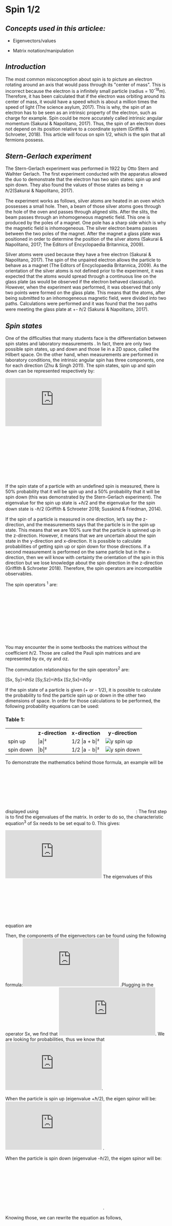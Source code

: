# Spin 1/2 

## _Concepts used in this articlee:_

* Eigenvectors/values

* Matrix notation/manipulation

## _Introduction_
The most common misconception about spin is to picture an electron rotating around an axis that would pass through its "center of mass". This is incorrect because the electron is a infinitely small particle (radius = 10<sup>-18</sup>m). Therefore, it has been calculated that if the electron was orbiting around its center of mass, it would have a speed which is about a million times the speed of light (The science asylum, 2017). This is why, the spin of an electron has to be seen as an intrinsic property of the electron, such as charge for example. Spin could be more accurately called intrinsic angular momentum (Sakurai & Napolitano, 2017). Thus, the spin of an electron does not depend on its position relative to a coordinate system (Griffith & Schroeter, 2018). This article will focus on spin 1/2, which is the spin that all fermions possess.

## _Stern-Gerlach experiment_

The Stern-Gerlach experiment was performed in 1922 by Otto Stern and Walhter Gerlach. The first experiment conducted with the apparatus allowed the duo to demonstrate that the electron has two spin states: spin up and spin down. They also found the values of those states as being ± ℏ/2(Sakurai & Napolitano, 2017).

The experiment works as follows, silver atoms are heated in an oven which possesses a small hole. Then, a  beam of those silver atoms goes through the hole of the oven and passes through aligned slits. After the slits, the beam passes through an inhomogeneous magnetic field. This one is produced by the poles of a magnet. One pole has a sharp side which is why the magnetic field is inhomogeneous. The silver electron beams passes between the two poles of the magnet. After the magnet a glass plate was positioned in order to determine the position of the silver atoms (Sakurai & Napolitano, 2017; The Editors of Encyclopaedia Britannica, 2009).

Silver atoms were used because they have a free electron (Sakurai & Napolitano, 2017). The spin of the unpaired electron allows the particle to behave as a magnet (The Editors of Encyclopaedia Britannica, 2009). As the orientation of the silver atoms is not defined prior to the experiment, it was expected that the atoms would spread through a continuous line on the glass plate (as would be observed if the electron behaved classically). However, when the experiment was performed, it was observed that only two points were formed on the glass plate. This means that the atoms, after being submitted to an inhomogeneous magnetic field, were divided into two paths. Calculations were performed and it was found that the two paths were meeting the glass plate at +- ℏ/2 (Sakurai & Napolitano, 2017).

## _Spin states_

One of the difficulties that many students face is the differentiation between spin states and laboratory measurements . In fact, there are only two possible spin states, up and down and those lie in a 2D space, called the Hilbert space. On the other hand, when measurements are performed in laboratory conditions, the intrinsic angular spin has three components, one for each direction (Zhu & Singh 2011).
The spin states, spin up and spin down can be represented respectively by:

![](https://latex.codecogs.com/svg.latex?%5Cchi_%2B%20%3D%20%5Cbegin%7Bbmatrix%7D%201%5C%5C%200%5Cend%7Bbmatrix%7D)

![](https://latex.codecogs.com/svg.latex?%5Cchi_-%20%3D%20%5Cbegin%7Bbmatrix%7D%200%5C%5C1%20%5Cend%7Bbmatrix%7D)

If the spin state of a particle with an undefined spin is measured, there is 50% probability that it will be spin up and a 50% probability that it will be spin down (this was demonstrated by the Stern-Gerlach experiment). The eigenvalue for the spin up state is +ℏ/2 and the eigenvalue for the spin down state is -ℏ/2 (Griffith & Schroeter 2018; Susskind & Friedman, 2014). 

If the spin of a particle is measured in one direction, let’s say the z-direction, and the measurements says that the particle is in the spin up state. This means that we are 100% sure that the particle is spinned up in the z-direction. However, it means that we are uncertain about the spin state in the y-direction and x-direction. It is possible to calculate probabilities of getting spin up or spin down for those directions. If a second measurement is performed on the same particle but in the x-direction, then we will know with certainty the orientation of the spin in this direction but we lose knowledge about the spin direction in the z-direction (Griffith & Schroeter 2018). Therefore, the spin operators are incompatible observables. 

The spin operators <sup>1</sup> are:

![](https://latex.codecogs.com/svg.latex?%5Cwidehat%7B%20S_%7Bx%7D%20%7D%20%3D%20%5Cfrac%7B%20%5Chbar%20%7D%7B2%7D%20%5Cbegin%20%7Bpmatrix%7D%200%20%26%201%20%5C%5C%201%20%26%200%5Cend%7Bpmatrix%7D%24%20%24%5Cwidehat%7B%20S_%7Bz%7D%20%7D%20%3D%20%5Cfrac%7B%20%5Chbar%20%7D%7B2%7D%20%5Cbegin%20%7Bpmatrix%7D%201%20%26%200%20%5C%5C%200%20%26%20-1%5Cend%7Bpmatrix%7D%24%20%24%5Cwidehat%7B%20S_%7By%7D%20%7D%20%3D%20%5Cfrac%7B%20%5Chbar%20%7D%7B2%7D%20%5Cbegin%20%7Bpmatrix%7D%200%20%26%20-i%20%5C%5C%20i%20%26%200%5Cend%7Bpmatrix%7D)

You may encounter the in some textbooks the matrices without the coefficient ℏ/2. Those are called the Pauli spin matrices and are represented by σx, σy and σz.

The commutation relationships for the spin operators<sup>2</sup> are:

  [Sx, Sy]=iℏSz     [Sy,Sz]=iℏSx      [Sz,Sx]=iℏSy

If the spin state of a particle is given (+ or - 1/2), it is possible to calculate the probability to find the particle spin up or down in the other two dimensions of space. In order for those calculations to be performed, the following probability equations can be used:

### Table 1:

<table>  <tr>
    <th></th>
    <th>z-direction</th>
    <th>x-direction</th>
    <th>y-direction</th>
  </tr>
  <tr>
    <td>spin up</td>
    <td>|a|²</td>
    <td>1/2 |a + b|²</td>
    <td><img src="https://latex.codecogs.com/svg.latex?%5Cfrac%20%7B1%7D%7B%5Csqrt%7B2%7D%7D%20%5Cbegin%7Bpmatrix%7D%201%5C%5C%20i%20%5Cend%20%7Bpmatrix%7D" alt="y spin up"></td>
  </tr>
  <tr>
      <td>spin down</td>
      <td>|b|²</td>
      <td>1/2 |a - b|²</rd>
      <td><img src="https://latex.codecogs.com/svg.latex?%5Cfrac%20%7B1%7D%7B%5Csqrt%7B2%7D%7D%20%5Cbegin%7Bpmatrix%7D%201%5C%5C%20-i%20%5Cend%20%7Bpmatrix%7D" alt="y spin down"></td>
  </tr>
</table>


To demonstrate the mathematics behind those formula, an example will be displayed using ![](https://latex.codecogs.com/svg.latex?%5Cwidehat%7BS_x%7D):
The first step is to find the eigenvalues of the matrix. In order to do so, the characteristic equation<sup>3</sup> of Sx needs to be set equal to 0. This gives: 

![](https://latex.codecogs.com/svg.latex?%5Cbegin%7Bvmatrix%7D%20-%5Clambda%20%26%20%5Cfrac%7B%5Chbar%7D%20%7B2%7D%20%5C%5C%20%5Cfrac%7B%5Chbar%7D%20%7B2%7D%20%26-%5Clambda%20%5Cend%7Bvmatrix%7D%20%3D%200) The eigenvalues of this equation are ![](https://latex.codecogs.com/svg.latex?%5Cpm%20%5Cfrac%7B%5Chbar%7D%20%7B2%7D)

Then, the components of the eigenvectors can be found using the following formula:![](https://latex.codecogs.com/svg.latex?%5Cwidehat%7B%20S_%7Bx%7D%20%7D%20%20%20%5Cbegin%7Bbmatrix%7D%20%5Calpha%20%20%5C%5C%20%5Cbeta%20%20%5Cend%7Bbmatrix%7D%20%3D%20%5Cpm%20%20%5Cfrac%7B%20%5Chbar%20%7D%7B2%7D%20%5Cbegin%7Bbmatrix%7D%20%5Calpha%20%20%5C%5C%20%5Cbeta%20%5Cend%7Bbmatrix%7D) .Plugging in the operator Sx, we find that ![](https://latex.codecogs.com/svg.latex?%5Calpha%20%3D%20%5Cpm%20%20%5Cbeta). We are looking for probabilities, thus we know that ![](https://latex.codecogs.com/svg.latex?%20%5Cmid%20%20%5Calpha%20%20%20%20%5Cmid%20%5E%7B2%7D%20%2B%20%5Cmid%20%20%5Cbeta%20%20%20%20%20%5Cmid%20%5E%7B2%7D%20%3D1).

When the particle is spin up (eigenvalue +ℏ/2), the eigen spinor will be:![](https://latex.codecogs.com/svg.latex?%5Cchi%20_%7B%2B%7D%3D%20%5Cbegin%7Bbmatrix%7D%20%5Cfrac%7B1%7D%7B%20%5Csqrt%7B2%7D%20%7D%20%20%5C%5C%20%5Cfrac%7B1%7D%7B%20%5Csqrt%7B2%7D%20%7D%20%20%5Cend%7Bbmatrix%7D) .

When the particle is spin down (eigenvalue -ℏ/2), the eigen spinor will be:![](https://latex.codecogs.com/svg.latex?%5Cchi%20_%7B-%7D%3D%20%5Cbegin%7Bbmatrix%7D%20%5Cfrac%7B1%7D%7B%20%5Csqrt%7B2%7D%20%7D%20%20%5C%5C%20%20-%20%20%5Cfrac%7B1%7D%7B%20%5Csqrt%7B2%7D%20%7D%20%20%20%5Cend%7Bbmatrix%7D)  .

Knowing those, we can rewrite the equation as follows, ![](https://latex.codecogs.com/svg.latex?%5Cchi%20%3D%20%20%5Cbig%28%20%5Cfrac%7Ba%2Bb%7D%7B%20%5Csqrt%7B2%7D%20%7D%20%5Cbig%29%5Cchi_%2B%5E%7B%28x%29%7D%20%2B%20%5Cbig%28%20%5Cfrac%7Ba-b%7D%7B%20%5Csqrt%7B2%7D%20%7D%20%5Cbig%29%5Cchi_-%5E%7B%28x%29%7D) , with ‘a’ being the first element of the first row of the matrix and ‘b’ the first element of the second row. For example, if an exercise tells us that a particle with a spin -1/2 is in the following state, ![](https://latex.codecogs.com/svg.latex?%5Cchi%20%3D%20%5Cfrac%7B1%7D%7B%5Csqrt%7B6%7D%20%7D%5Cbegin%20%7Bpmatrix%7D%202-i%5C%5C%201%20%5Cend%7Bpmatrix%7D), ‘a’ would be 2-i and ‘b’ would be 1. The probabilities can be calculated using the formula in Table 1 (Remember: to square a complex number, it needs to be multiplied by its complex conjugate). All the probabilities formula in table 1 can be found using the same methodology (Griffith & Schroeter 2018).

Finally, if the eigenstates of an operator are orthogonal, the eigenstates of different operators are not orthogonal with each other. For example, the eigenstates of ![](https://latex.codecogs.com/svg.latex?%5Cwidehat%7BS_y%7D) which are + or - ℏ/2 are orthogonal but the eigenstates of ![](https://latex.codecogs.com/svg.latex?%5Cwidehat%7BS_y%7D) are not orthogonal with the eigenstates of ![](https://latex.codecogs.com/svg.latex?%5Cwidehat%7BS_x%7D) or ![](https://latex.codecogs.com/svg.latex?%5Cwidehat%7BS_z%7D). This is due to the fact that the eigenstate of an operator span the Hilbert space (2D) in which the spin state is defined while the different components form a 3D space. In addition, the eigenstates of one direction are not orthogonal with a magnetic field that would be directed in  this same direction (Zhu & Singh, 2011). 


<sup>1</sup> The complete mathematical demonstration can be found in “Introduction to Quantum mechanics” Section 4.4 (Griffith, 2018). Derivation with bra-ket notation: see “Quantum mechanic: the theoretical minimum” Lecture 2 (Susskind & Friedman, 2014) .

<sup>2</sup> Analogy with angular momentum. For further insight, see“Introduction to Quantum mechanics” Section 4.4 (Griffith, 2018).

<sup>3</sup> The characteristic equation of a matrix (M) is: M-ƛId. (Id is the identity matrix).

## _Particle in a magnetic field_
When a charged particle is placed in a magnetic field, it has a magnetic dipole moment. The dipole previously mentioned is proportional to the spin of the particle. The interaction between the particle and the magnetic field results in a torque, to which an energy is associated. Thus, when considering a particle in a magnetic field, it is necessary to first find the equation of the Hamiltonian and then use the Schrödinger equation.

The Hamiltonian is proportional to the spin operator in the direction of the magnetic field. Thus, the Hamiltonian can be written as , ![](https://latex.codecogs.com/svg.latex?H%3D-%5Cgamma%20BS) where ![](https://latex.codecogs.com/svg.latex?%5Cgamma) is the gyromagnetic ratio, B the magnetic field and S the spin operator corresponding to the direction of the magnetic field (Griffith & Schroeter, 2018; Susskind & Friedman, 2014). As the Hamiltonian does not depend on time the spin state can be expressed as a sum of the spin up state and spin down state each multiplied by a constant (usually denoted a for spin up and b for spin down). The multiplying constants can be found by using the conditions in table 1 at t=0.
When a and b have been found, the expectation values of the spin components in the three dimensions can be calculated. This can be performed using this formula: ![](https://latex.codecogs.com/svg.latex?%3C%20S%5E%2A%3E%20%3D%20%5Cchi_%7B%28t%29%7D%5E%5Ctop%20S%5E%2A%5Cchi_%7B%28t%29%7D) (S* represents the spin operator of the direction of interest) (Griffith & Schroeter, 2018).

The book _“Quantum mechanics: The theoretical minimum”_ (Susskind & Friedman, 2014) shows how a more general formula can be found using the time-dependent angular momentum equation (derived from the Schrödinger equation). This is done by using the bra-ket notation.

## _Additional resources:_

Spin concept: https://www.youtube.com/watch?v=sB1EPGmpzyg

3D animation to visualize spin: https://www.youtube.com/watch?v=3k5IWlVdMbo

## _References_

Griffith D. J. & Schroeter D. F. (2018). Introduction to quantum mechanics (3rd ed.). Cambridge, UK: Cambridge university press. 

Sakurai, J. J., & Napolitano, J. (2014). Modern quantum mechanics (2nd ed.). Cambridge, UK: Cambridge University press.

Susskind, L. & Friedman, A. (2014). Quantum mechanics: the theoretical minimum. Penguin books.

The Editors of Encyclopaedia Britannica (2009). Stern-Gerlach experiment. Encyclopaedia Britannica inc. Retrieved from https://www.britannica.com/science/Stern-Gerlach-experiment.

The Science Asylum (2017, September 23). _What is quantum spin?_ [Video]. Retrieved from: https://www.youtube.com/watch?v=sB1EPGmpzyg&t=237s.

Zhu, G., & Singh, C. (2011). Improving students’ understanding of quantum mechanics via the Stern–Gerlach experiment. American Journal of Physics, 79(5), 499-507.
